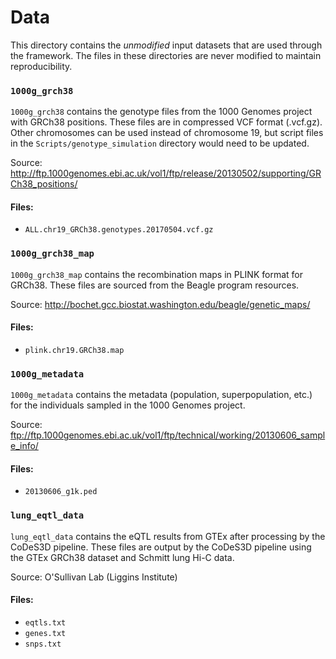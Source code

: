 # Data

This directory contains the *unmodified* input datasets that are used through the framework. The files in these directories are never modified to maintain reproducibility. 

### `1000g_grch38`

`1000g_grch38` contains the genotype files from the 1000 Genomes project with GRCh38 positions. These files are in compressed VCF format (.vcf.gz). Other chromosomes can be used instead of chromosome 19, but script files in the `Scripts/genotype_simulation` directory would need to be updated.

Source: http://ftp.1000genomes.ebi.ac.uk/vol1/ftp/release/20130502/supporting/GRCh38_positions/

#### Files: 

* `ALL.chr19_GRCh38.genotypes.20170504.vcf.gz`

### `1000g_grch38_map`

`1000g_grch38_map` contains the recombination maps in PLINK format for GRCh38. These files are sourced from the Beagle program resources.

Source: http://bochet.gcc.biostat.washington.edu/beagle/genetic_maps/

#### Files:

* `plink.chr19.GRCh38.map`

### `1000g_metadata`

`1000g_metadata` contains the metadata (population, superpopulation, etc.) for the individuals sampled in the 1000 Genomes project. 

Source: ftp://ftp.1000genomes.ebi.ac.uk/vol1/ftp/technical/working/20130606_sample_info/

#### Files:

* `20130606_g1k.ped`

### `lung_eqtl_data`

`lung_eqtl_data` contains the eQTL results from GTEx after processing by the CoDeS3D pipeline. These files are output by the CoDeS3D pipeline using the GTEx GRCh38 dataset and Schmitt lung Hi-C data.

Source: O'Sullivan Lab (Liggins Institute)

#### Files:

* `eqtls.txt`
* `genes.txt`
* `snps.txt`
